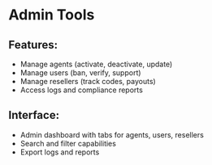 
# Admin Tools

## Features:
- Manage agents (activate, deactivate, update)
- Manage users (ban, verify, support)
- Manage resellers (track codes, payouts)
- Access logs and compliance reports

## Interface:
- Admin dashboard with tabs for agents, users, resellers
- Search and filter capabilities
- Export logs and reports
